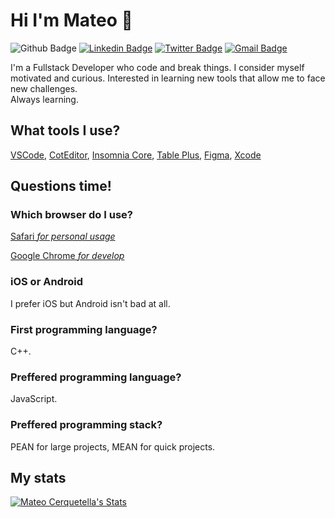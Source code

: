 # Hi I'm Mateo 👋
![Github Badge](https://img.shields.io/github/followers/mateocerquetella?label=Follow%20me%21&style=social)
[![Linkedin Badge](https://img.shields.io/badge/-Mateo%20Cerquetella-blue?style=flat&logo=Linkedin&logoColor=white&link=https://www.linkedin.com/in/mateocerquetella/)](https://www.linkedin.com/in/mateocerquetella/)
[![Twitter Badge](https://img.shields.io/badge/-@matucerquetella-1ca0f1?style=flat&labelColor=1ca0f1&logo=twitter&logoColor=white&link=https://twitter.com/matucerquetella)](https://twitter.com/matucerquetella)
[![Gmail Badge](https://img.shields.io/badge/-Mateo%20Cerquetella-c14438?style=flat&logo=Gmail&logoColor=white&link=mailto:mateocerquetella@gmail.com)](mailto:mateocerquetella@gmail.com)
<p align="left">
  I'm a Fullstack Developer who code and break things. I consider myself motivated and curious. Interested in learning new tools that allow me to face new challenges.<br>
  Always learning.<br>
</p>

<h2 align="left">What tools I use?</h2>
<p><a href="https://code.visualstudio.com">VSCode</a>, <a href="https://coteditor.com/">CotEditor</a>, <a href="https://insomnia.rest/download/">Insomnia Core</a>, <a href="https://tableplus.com">Table Plus</a>, <a href="https://www.figma.com">Figma</a>, <a href="https://developer.apple.com/xcode/">Xcode</a></p>

<h2>Questions time!</h2>

<h3>Which browser do I use?</h3>
<p><a href="https://www.apple.com/la/safari/">Safari <i>for personal usage</i></a></p>
<p><a href="https://www.google.com/intl/es/chrome/">Google Chrome <i>for develop</i></a></p>

<h3>iOS or Android</h3>
<p>I prefer iOS but Android isn't bad at all.</p>

<h3>First programming language?</h3>
<p>C++.</p>

<h3>Preffered programming language?</h3>
<p>JavaScript.</p>

<h3>Preffered programming stack?</h3>
<p>PEAN for large projects, MEAN for quick projects.</p>

<h2 align="left">My stats</h2>
  <a href="https://github.com/MateoCerquetella" class="rich-diff-level-one">
    <img src="https://github-readme-stats.vercel.app/api?username=mateocerquetella&count_private=true&show_icons=true&hide_title=true&include_all_commits=true" alt="Mateo Cerquetella's Stats" >
    <br>
  </a>
